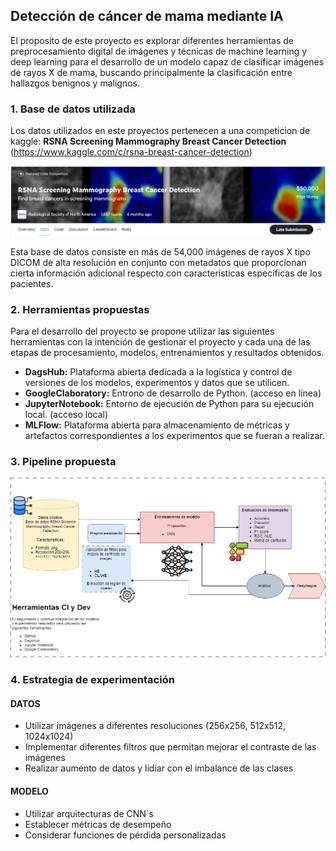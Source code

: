 ## Detección de cáncer de mama mediante IA

El proposito de este proyecto es explorar diferentes herramientas de preprocesamiento digital de imágenes y técnicas de machine learning y deep learning para el desarrollo de un modelo capaz de clasificar imágenes de rayos X de mama, buscando principalmente la clasificación entre hallazgos benignos y malignos.

### 1. Base de datos utilizada

Los datos utilizados en este proyectos pertenecen a una competicion de kaggle: **RSNA Screening Mammography Breast Cancer Detection** (<https://www.kaggle.com/c/rsna-breast-cancer-detection>)

!['Imagen de la competencia'](/comptkaggle.png)

Esta base de datos consiste en más de 54,000 imágenes de rayos X tipo DICOM de alta resolución en conjunto con metadatos que proporcionan cierta información adicional respecto con características específicas de los pacientes.


### 2. Herramientas propuestas

Para el desarrollo del proyecto se propone utilizar las siguientes herramientas con la intención de gestionar el proyecto y cada una de las etapas de procesamiento, modelos, entrenamientos y resultados obtenidos.

* **DagsHub:** Plataforma abierta dedicada a la logística y control de versiones de los modelos, experimentos y datos que se utilicen.
* **GoogleClaboratory:** Entrono de desarrollo de Python. (acceso en línea)
* **JupyterNotebook:** Entorno de ejecución de Python para su ejecución local. (acceso local)
* **MLFlow:** Plataforma abierta para almacenamiento de métricas y artefactos correspondientes a los experimentos que se fueran a realizar.

### 3. Pipeline propuesta

!['Imagen de pipeline'](/Proposed_Pipeline.png.png)

### 4. Estrategia de experimentación

#### **DATOS**
* Utilizar imágenes a diferentes resoluciones (256x256, 512x512, 1024x1024)
* Implementar diferentes filtros que permitan mejorar el contraste de las imágenes 
* Realizar aumento de datos y lidiar con el imbalance de las clases

#### **MODELO**
* Utilizar arquitecturas de CNN´s
* Establecer métricas de desempeño
* Considerar funciones de pérdida personalizadas
